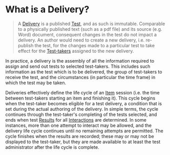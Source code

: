 # What is a Delivery?

> A [Delivery](../appendix/glossary.md#delivery) is a published [Test](../appendix/glossary.md#test), and as such is immutable. Comparable to a physically published text (such as a pdf file) and its source (e.g. Word) document, consequent changes in the test do not impact a delivery. An author would need to create a new delivery, i.e. re-publish the test, for the changes made to a particular test to take effect for the [Test-takers](../appendix/glossary.md#test-taker) assigned to the new delivery.

In practice, a delivery is the assembly of all the information required to assign and send out tests to selected test-takers. This includes such information as the test which is to be delivered, the group of test-takers to receive the test, and the circumstances (in particular the time frame) in which the test may be taken.

Deliveries effectively define the life cycle of an [Item](../appendix/glossary.md#item) session (i.e. the time between test-takers starting an item and finishing it). This cycle begins when the test-taker becomes eligible for a test delivery, a condition that is set during the actual authoring of the delivery. In simple terms, the cycle continues through the test-taker's completing of the tests selected, and ends when test [Results](../appendix/glossary.md#results) for all [Interactions](../appendix/glossary.md#interactions) are determined. In some instances, more than one attempt to interact may be allowed, and the delivery life cycle continues until no remaining attempts are permitted. The cycle finishes when the results are recorded; these may or may not be displayed to the test-taker, but they are made available to at least the test administrator after the life cycle is complete.
